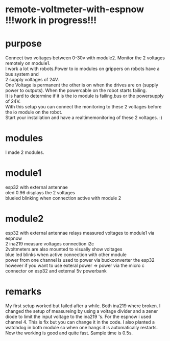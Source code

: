 # remote-voltmeter-with-espnow !!!work in progress!!!
# purpose
Connect two voltages between 0-30v with module2. Monitor the 2 voltages remotely on module1.<br />
I work a lot with robots.Power to io modules on grippers on robots have a bus system and<br />
2 supply voltages of 24V. <br />
One Voltage is permanent the other is on when the drives are on (supply power to outputs). When the powercable on the robot starts failing.<br />
It is hard to determine if it is the io module is failing,bus or the powersupply of 24V.<br />
With this setup you can connect the monitoring to these 2 voltages before the io module on the robot. <br />
Start your installation and have a realtimemonitoring of these 2 voltages. :)<br />
# modules
I made 2 modules.<br />
# module1
esp32 with external antennae<br />
oled 0.96 displays the 2 voltages<br />
blueled blinking when connection active with module 2<br />
# module2 
esp32 with external antennae relays measured voltages to module1 via espnow<br />
2 ina219 measure voltages connection i2c<br />
2voltmeters are also mounted to visually show voltages<br />
blue led blinks when active connection with other module<br />
power from one channel is used to power via buckconverter the esp32<br />
however if you want to use exteral power => power via the micro c connector on esp32 and external 5v powerbank<br />
# remarks
My first setup worked but failed after a while. Both ina219 where broken. 
I changed the setup of measureing by using a voltage divider and a zener diode to limit the input voltage to the ina219 's.
For the espnow i used channel 4. This is fix but you can change it in the code.
I also planted a watchdog in both module so when one hangs it is automatically restarts.
Now the working is good and quite fast. Sample time is 0.5s.





